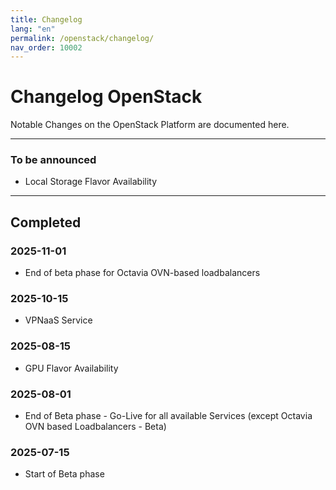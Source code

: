 ```yaml
---
title: Changelog
lang: "en"
permalink: /openstack/changelog/
nav_order: 10002
---
```


# Changelog OpenStack

Notable Changes on the OpenStack Platform are documented here.

---

### To be announced

- Local Storage Flavor Availability

---

## Completed

### 2025-11-01

- End of beta phase for Octavia OVN-based loadbalancers

### 2025-10-15

- VPNaaS Service

### 2025-08-15

- GPU Flavor Availability

### 2025-08-01

- End of Beta phase - Go-Live for all available Services (except Octavia OVN based Loadbalancers - Beta)

### 2025-07-15

- Start of Beta phase

